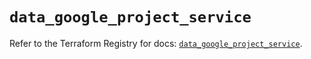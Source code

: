 # `data_google_project_service`

Refer to the Terraform Registry for docs: [`data_google_project_service`](https://registry.terraform.io/providers/hashicorp/google/6.24.0/docs/data-sources/project_service).
